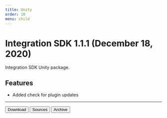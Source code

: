 ```yaml
---
title: Unity
order: 10
menu: child
---
```


# Integration SDK 1.1.1 (December 18, 2020)

Integration SDK Unity package.

## Features
- Added check for plugin updates

<hr>
<button onclick="window.open('https://github.com/arvi-vr/unity-integration/releases/download/1.1.1/Integration.SDK.1.1.1.unitypackage')" type="button" class="btn btn-dark btn-lg">Download</button>
<button onclick="window.open('https://github.com/arvi-vr/unity-integration')" type="button" class="btn btn-dark btn-lg">Sources</button>
<button onclick="window.open('https://github.com/arvi-vr/unity-integration/releases')" type="button" class="btn btn-dark btn-lg">Archive</button>
